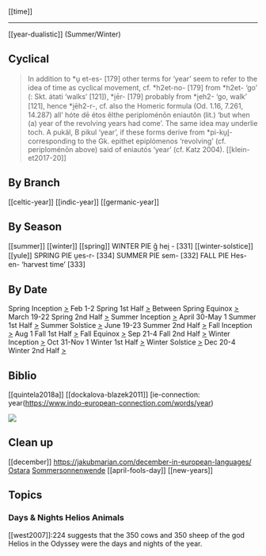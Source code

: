 [[time]]

---

[[year-dualistic]] (Summer/Winter)
  
  ## Cyclical
  > In addition to *u̯ et-es- [179] other terms for ‘year’ seem to refer to the idea of time as cyclical movement, cf. *h2et-no- [179] from *h2et- ‘go’ (: Skt. átati ‘walks’ [121]), *i̯ēr- [179] probably from *i̯eh2- ‘go, walk’ [121], hence *i̯ēh2-r-, cf. also the Homeric formula (Od. 1.16, 7.261, 14.287) all’ hóte dē étos ẽlthe periploménōn eniautõn (lit.) ‘but when (a) year of the revolving years had come’. The same idea may underlie toch. A pukäl, B pikul ‘year’, if these forms derive from *pi-ku̯l̥- corresponding to the Gk. epithet epiplómenos ‘revolving’ (cf. periploménōn above) said of eniautós ‘year’ (cf. Katz 2004).    [[klein-et2017-20]]
  
 


## By Branch
[[celtic-year]]
[[indic-year]]
[[germanic-year]]

## By Season
  [[summer]]
  [[winter]]
  [[spring]]
WINTER PIE g̑ hei̯ -  [331]
 [[winter-solstice]]
 [[yule]]
SPRING PIE u̯es-r- [334]
SUMMER PIE sem- [332]
FALL PIE Hes-en- ‘harvest time’ [333]

## By Date
Spring Inception [>](spring-inception-feb-1-2.md)  Feb 1-2
Spring 1st Half  [>](spring-1st-half.md)   Between
Spring Equinox   [>](spring-equinox.md)    March 19-22
Spring 2nd Half  [>](spring-2nd-half.md)
Summer Inception [>](summer-inception.md)  April 30-May 1
Summer 1st Half  [>](summer-1st-half.md)
Summer Solstice  [>](summer-solstice.md)   June 19-23
Summer 2nd Half  [>](summer-2nd-half.md)
Fall Inception   [>](fall-inception-aug-1.md)    Aug 1
Fall 1st Half    [>](fall-1st-half.md)
Fall Equinox     [>](fall-equinox.md)      Sep 21-4
Fall 2nd Half    [>](fall-2nd-half.md)
Winter Inception [>](winter-inception.md)  Oct 31-Nov 1
Winter 1st Half  [>](winter-1st-half.md)
Winter Solstice  [>](winter-solstice.md)   Dec 20-4
Winter 2nd Half  [>](winter-2nd-half.md)

## Biblio
  [[quintela2018a]]
  [[dockalova-blazek2011]]
[ie-connection: year(https://www.indo-european-connection.com/words/year)

![](a/8963.jpg)

## Clean up
 [[december]]
https://jakubmarian.com/december-in-european-languages/
[Ostara](ostara.md)
[Sommersonnenwende](sommersonnenwende.md)
[[april-fools-day]]
[[new-years]]


## Topics
### Days & Nights Helios Animals
[[west2007]]:224 suggests that the 350 cows and 350 sheep of the god Helios in the Odyssey were the days and nights of the year.